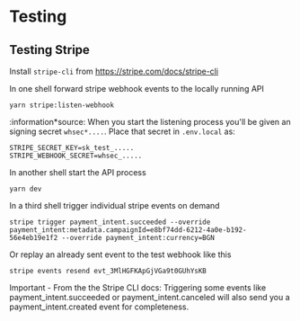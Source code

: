 # Testing

## Testing Stripe

Install `stripe-cli` from <https://stripe.com/docs/stripe-cli>

In one shell forward stripe webhook events to the locally running API

```shell
yarn stripe:listen-webhook
```

:information*source: When you start the listening process you'll be given an signing secret `whsec*....`. Place that secret in `.env.local` as:

```shell
STRIPE_SECRET_KEY=sk_test_.....
STRIPE_WEBHOOK_SECRET=whsec_.....
```

In another shell start the API process

```shell
yarn dev
```

In a third shell trigger individual stripe events on demand

```shell
stripe trigger payment_intent.succeeded --override payment_intent:metadata.campaignId=e8bf74dd-6212-4a0e-b192-56e4eb19e1f2 --override payment_intent:currency=BGN
```

Or replay an already sent event to the test webhook like this

```shell
stripe events resend evt_3MlHGFKApGjVGa9t0GUhYsKB
```

Important - From the the Stripe CLI docs: Triggering some events like payment_intent.succeeded or payment_intent.canceled will also send you a payment_intent.created event for completeness.
